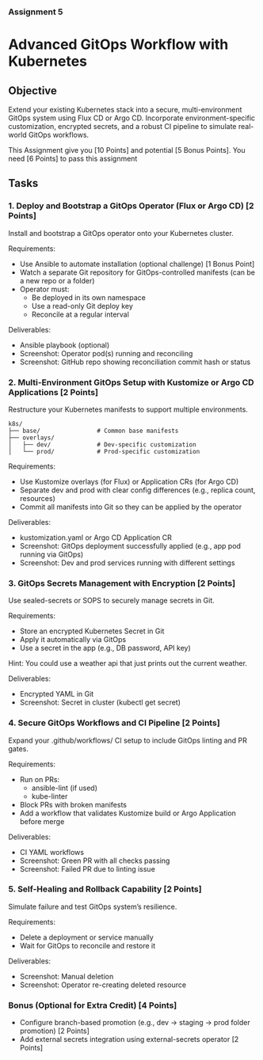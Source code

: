 ### Assignment 5
# Advanced GitOps Workflow with Kubernetes

## Objective

Extend your existing Kubernetes stack into a secure, multi-environment GitOps system using Flux CD or Argo CD. Incorporate environment-specific customization, encrypted secrets, and a robust CI pipeline to simulate real-world GitOps workflows.

This Assignment give you [10 Points] and potential [5 Bonus Points]. You need [6 Points] to pass this assignment

## Tasks

### 1. Deploy and Bootstrap a GitOps Operator (Flux or Argo CD) [2 Points]

Install and bootstrap a GitOps operator onto your Kubernetes cluster.

Requirements:
- Use Ansible to automate installation (optional challenge) [1 Bonus Point]
- Watch a separate Git repository for GitOps-controlled manifests (can be a new repo or a folder)
- Operator must:
  - Be deployed in its own namespace
  - Use a read-only Git deploy key
  - Reconcile at a regular interval

Deliverables:
- Ansible playbook (optional)
- Screenshot: Operator pod(s) running and reconciling
- Screenshot: GitHub repo showing reconciliation commit hash or status

### 2. Multi-Environment GitOps Setup with Kustomize or Argo CD Applications [2 Points]
Restructure your Kubernetes manifests to support multiple environments.

```
k8s/
├── base/                # Common base manifests
├── overlays/
│   ├── dev/             # Dev-specific customization
│   └── prod/            # Prod-specific customization
```

Requirements:
- Use Kustomize overlays (for Flux) or Application CRs (for Argo CD)
- Separate dev and prod with clear config differences (e.g., replica count, resources)
- Commit all manifests into Git so they can be applied by the operator

Deliverables:
- kustomization.yaml or Argo CD Application CR
- Screenshot: GitOps deployment successfully applied (e.g., app pod running via GitOps)
- Screenshot: Dev and prod services running with different settings

### 3. GitOps Secrets Management with Encryption [2 Points]

Use sealed-secrets or SOPS to securely manage secrets in Git.

Requirements:
- Store an encrypted Kubernetes Secret in Git
- Apply it automatically via GitOps
- Use a secret in the app (e.g., DB password, API key)

Hint: You could use a weather api that just prints out the current weather.

Deliverables:
- Encrypted YAML in Git
- Screenshot: Secret in cluster (kubectl get secret)

### 4. Secure GitOps Workflows and CI Pipeline [2 Points]

Expand your .github/workflows/ CI setup to include GitOps linting and PR gates.

Requirements:
- Run on PRs:
  - ansible-lint (if used)
  - kube-linter
- Block PRs with broken manifests
- Add a workflow that validates Kustomize build or Argo Application before merge

Deliverables:
- CI YAML workflows
- Screenshot: Green PR with all checks passing
- Screenshot: Failed PR due to linting issue

### 5. Self-Healing and Rollback Capability [2 Points]

Simulate failure and test GitOps system’s resilience.

Requirements:
- Delete a deployment or service manually
- Wait for GitOps to reconcile and restore it

Deliverables:
- Screenshot: Manual deletion
- Screenshot: Operator re-creating deleted resource

### Bonus (Optional for Extra Credit) [4 Points]

- Configure branch-based promotion (e.g., dev → staging → prod folder promotion) [2 Points]
- Add external secrets integration using external-secrets operator [2 Points]
